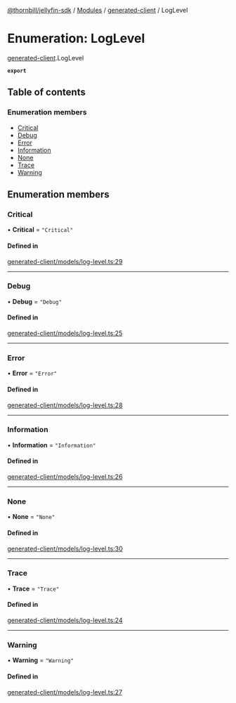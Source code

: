 [@thornbill/jellyfin-sdk](../README.md) / [Modules](../modules.md) / [generated-client](../modules/generated_client.md) / LogLevel

# Enumeration: LogLevel

[generated-client](../modules/generated_client.md).LogLevel

**`export`**

## Table of contents

### Enumeration members

- [Critical](generated_client.LogLevel.md#critical)
- [Debug](generated_client.LogLevel.md#debug)
- [Error](generated_client.LogLevel.md#error)
- [Information](generated_client.LogLevel.md#information)
- [None](generated_client.LogLevel.md#none)
- [Trace](generated_client.LogLevel.md#trace)
- [Warning](generated_client.LogLevel.md#warning)

## Enumeration members

### Critical

• **Critical** = `"Critical"`

#### Defined in

[generated-client/models/log-level.ts:29](https://github.com/thornbill/jellyfin-sdk-typescript/blob/b5d0506/src/generated-client/models/log-level.ts#L29)

___

### Debug

• **Debug** = `"Debug"`

#### Defined in

[generated-client/models/log-level.ts:25](https://github.com/thornbill/jellyfin-sdk-typescript/blob/b5d0506/src/generated-client/models/log-level.ts#L25)

___

### Error

• **Error** = `"Error"`

#### Defined in

[generated-client/models/log-level.ts:28](https://github.com/thornbill/jellyfin-sdk-typescript/blob/b5d0506/src/generated-client/models/log-level.ts#L28)

___

### Information

• **Information** = `"Information"`

#### Defined in

[generated-client/models/log-level.ts:26](https://github.com/thornbill/jellyfin-sdk-typescript/blob/b5d0506/src/generated-client/models/log-level.ts#L26)

___

### None

• **None** = `"None"`

#### Defined in

[generated-client/models/log-level.ts:30](https://github.com/thornbill/jellyfin-sdk-typescript/blob/b5d0506/src/generated-client/models/log-level.ts#L30)

___

### Trace

• **Trace** = `"Trace"`

#### Defined in

[generated-client/models/log-level.ts:24](https://github.com/thornbill/jellyfin-sdk-typescript/blob/b5d0506/src/generated-client/models/log-level.ts#L24)

___

### Warning

• **Warning** = `"Warning"`

#### Defined in

[generated-client/models/log-level.ts:27](https://github.com/thornbill/jellyfin-sdk-typescript/blob/b5d0506/src/generated-client/models/log-level.ts#L27)
